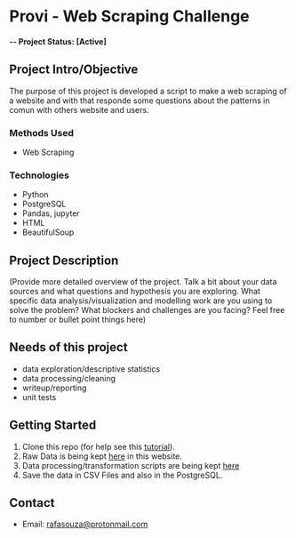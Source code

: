 
# Provi - Web Scraping Challenge

#### -- Project Status: [Active]

## Project Intro/Objective
The purpose of this project is developed a script to make a web scraping of a website and with that responde some questions about the patterns in comun with others website and users.


### Methods Used
* Web Scraping


### Technologies
* Python
* PostgreSQL
* Pandas, jupyter
* HTML
* BeautifulSoup

## Project Description
(Provide more detailed overview of the project.  Talk a bit about your data sources and what questions and hypothesis you are exploring. What specific data analysis/visualization and modelling work are you using to solve the problem? What blockers and challenges are you facing?  Feel free to number or bullet point things here)

## Needs of this project

- data exploration/descriptive statistics
- data processing/cleaning
- writeup/reporting
- unit tests

## Getting Started

1. Clone this repo (for help see this [tutorial](https://help.github.com/articles/cloning-a-repository/)).
2. Raw Data is being kept [here](https://news.ycombinator.com/news) in this website.    
3. Data processing/transformation scripts are being kept [here](https://github.com/rafaelandrade/provi_webscrapping_challenge/tree/master/data)
4. Save the data in CSV Files and also in the PostgreSQL.


## Contact
* Email: rafasouza@protonmail.com
